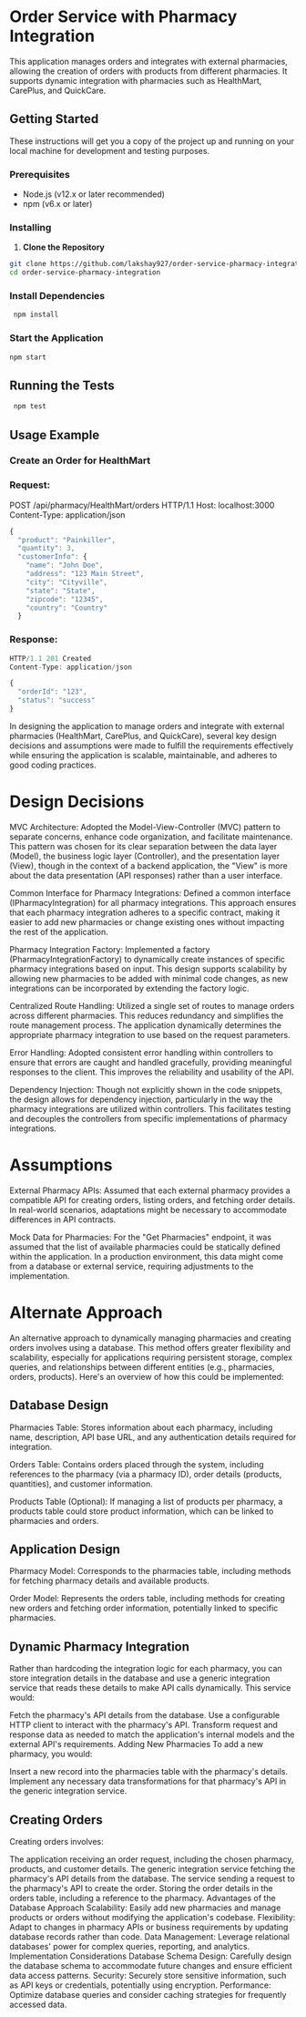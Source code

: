 # Order Service with Pharmacy Integration

This application manages orders and integrates with external pharmacies, allowing the creation of orders with products from different pharmacies. It supports dynamic integration with pharmacies such as HealthMart, CarePlus, and QuickCare.

## Getting Started

These instructions will get you a copy of the project up and running on your local machine for development and testing purposes.

### Prerequisites

- Node.js (v12.x or later recommended)
- npm (v6.x or later)

### Installing

1. **Clone the Repository**

```bash
git clone https://github.com/lakshay927/order-service-pharmacy-integration
cd order-service-pharmacy-integration
```

### Install Dependencies

```bash
 npm install
 ```

### Start the Application
```bash
npm start
```

## Running the Tests
```bash
 npm test
 ```

 ## Usage Example

 ### Create an Order for HealthMart

### Request:



POST /api/pharmacy/HealthMart/orders HTTP/1.1
Host: localhost:3000
Content-Type: application/json
```js
{
  "product": "Painkiller",
  "quantity": 3,
  "customerInfo": {
    "name": "John Doe",
    "address": "123 Main Street",
    "city": "Cityville",
    "state": "State",
    "zipcode": "12345",
    "country": "Country"
  }

```

### Response:

```js
HTTP/1.1 201 Created
Content-Type: application/json

{
  "orderId": "123",
  "status": "success"
}

```

In designing the application to manage orders and integrate with external pharmacies (HealthMart, CarePlus, and QuickCare), several key design decisions and assumptions were made to fulfill the requirements effectively while ensuring the application is scalable, maintainable, and adheres to good coding practices.

# Design Decisions

MVC Architecture: Adopted the Model-View-Controller (MVC) pattern to separate concerns, enhance code organization, and facilitate maintenance. This pattern was chosen for its clear separation between the data layer (Model), the business logic layer (Controller), and the presentation layer (View), though in the context of a backend application, the "View" is more about the data presentation (API responses) rather than a user interface.

Common Interface for Pharmacy Integrations: Defined a common interface (IPharmacyIntegration) for all pharmacy integrations. This approach ensures that each pharmacy integration adheres to a specific contract, making it easier to add new pharmacies or change existing ones without impacting the rest of the application.

Pharmacy Integration Factory: Implemented a factory (PharmacyIntegrationFactory) to dynamically create instances of specific pharmacy integrations based on input. This design supports scalability by allowing new pharmacies to be added with minimal code changes, as new integrations can be incorporated by extending the factory logic.

Centralized Route Handling: Utilized a single set of routes to manage orders across different pharmacies. This reduces redundancy and simplifies the route management process. The application dynamically determines the appropriate pharmacy integration to use based on the request parameters.

Error Handling: Adopted consistent error handling within controllers to ensure that errors are caught and handled gracefully, providing meaningful responses to the client. This improves the reliability and usability of the API.

Dependency Injection: Though not explicitly shown in the code snippets, the design allows for dependency injection, particularly in the way the pharmacy integrations are utilized within controllers. This facilitates testing and decouples the controllers from specific implementations of pharmacy integrations.

# Assumptions

External Pharmacy APIs: Assumed that each external pharmacy provides a compatible API for creating orders, listing orders, and fetching order details. In real-world scenarios, adaptations might be necessary to accommodate differences in API contracts.

Mock Data for Pharmacies: For the "Get Pharmacies" endpoint, it was assumed that the list of available pharmacies could be statically defined within the application. In a production environment, this data might come from a database or external service, requiring adjustments to the implementation.

# Alternate Approach

An alternative approach to dynamically managing pharmacies and creating orders involves using a database. This method offers greater flexibility and scalability, especially for applications requiring persistent storage, complex queries, and relationships between different entities (e.g., pharmacies, orders, products). Here's an overview of how this could be implemented:

## Database Design
Pharmacies Table: Stores information about each pharmacy, including name, description, API base URL, and any authentication details required for integration.

Orders Table: Contains orders placed through the system, including references to the pharmacy (via a pharmacy ID), order details (products, quantities), and customer information.

Products Table (Optional): If managing a list of products per pharmacy, a products table could store product information, which can be linked to pharmacies and orders.

## Application Design

Pharmacy Model: Corresponds to the pharmacies table, including methods for fetching pharmacy details and available products.

Order Model: Represents the orders table, including methods for creating new orders and fetching order information, potentially linked to specific pharmacies.


## Dynamic Pharmacy Integration
Rather than hardcoding the integration logic for each pharmacy, you can store integration details in the database and use a generic integration service that reads these details to make API calls dynamically. This service would:

Fetch the pharmacy's API details from the database.
Use a configurable HTTP client to interact with the pharmacy's API.
Transform request and response data as needed to match the application's internal models and the external API's requirements.
Adding New Pharmacies
To add a new pharmacy, you would:

Insert a new record into the pharmacies table with the pharmacy's details.
Implement any necessary data transformations for that pharmacy's API in the generic integration service.
## Creating Orders
Creating orders involves:

The application receiving an order request, including the chosen pharmacy, products, and customer details.
The generic integration service fetching the pharmacy's API details from the database.
The service sending a request to the pharmacy's API to create the order.
Storing the order details in the orders table, including a reference to the pharmacy.
Advantages of the Database Approach
Scalability: Easily add new pharmacies and manage products or orders without modifying the application's codebase.
Flexibility: Adapt to changes in pharmacy APIs or business requirements by updating database records rather than code.
Data Management: Leverage relational databases' power for complex queries, reporting, and analytics.
Implementation Considerations
Database Schema Design: Carefully design the database schema to accommodate future changes and ensure efficient data access patterns.
Security: Securely store sensitive information, such as API keys or credentials, potentially using encryption.
Performance: Optimize database queries and consider caching strategies for frequently accessed data.
